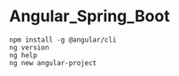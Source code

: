 # Angular_Spring_Boot

```
npm install -g @angular/cli
ng version
ng help
ng new angular-project
```
